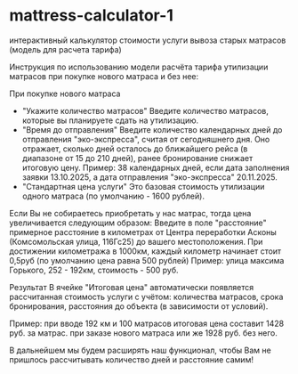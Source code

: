# mattress-calculator-1
интерактивный калькулятор стоимости услуги вывоза старых матрасов (модель для расчета тарифа)


Инструкция по использованию модели расчёта тарифа утилизации матрасов при покупке нового матраса и без нее:

При покупке нового матраса
- "Укажите количество матрасов"
Введите количество матрасов, которые вы планируете сдать на утилизацию.
- "Время до отправления"
Введите количество календарных дней до отправления "эко-экспресса", считая от сегодняшнего дня.
Оно отражает, сколько дней осталось до ближайшего рейса (в диапазоне от 15 до 210 дней), ранее бронирование снижает итоговую цену.
Пример: 38 календарных дней, если дата заполнения заявки 13.10.2025, а дата отправления "эко-экспресса" 20.11.2025.
- "Стандартная цена услуги"
Это базовая стоимость утилизации одного матраса (по умолчанию - 1600 рублей).

Если Вы не собираетесь приобретать у нас матрас, тогда цена увеличивается следующим образом: 
Введите в поле "расстояние" примерное расстояние в километрах от Центра переработки Асконы (Комсомольская улица, 116Гс25) до вашего местоположения. При достижении километража в 1000км, каждый километр начинает стоит 0,5руб (по умолчанию цена равна 500 рублей)
Пример: улица максима Горького, 252 - 192км, стоимость - 500 руб.

Результат
В ячейке "Итоговая цена" автоматически появляется рассчитанная стоимость услуги с учётом:
количества матрасов,
срока бронирования,
расстояния до объекта (в зависимости от условий).

Пример: при вводе 192 км и 100 матрасов итоговая цена составит 1428 руб. за матрас. при заказе нового матраса или же 1928 руб. без него.

В дальнейшем мы будем расширять наш функционал, чтобы Вам не пришлось рассчитывать количество дней и расстояние самим!
